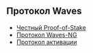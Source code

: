 ## Протокол Waves

* [Честный Proof-of-Stake](/ru/blockchain/waves-protocol/fair-pos)
* [Протокол Waves-NG](/ru/blockchain/waves-protocol/waves-ng-protocol)
* [Протокол активации](/ru/waves-node/activation-protocol)
